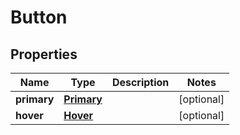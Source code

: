
# Button

## Properties
Name | Type | Description | Notes
------------ | ------------- | ------------- | -------------
**primary** | [**Primary**](Primary.md) |  |  [optional]
**hover** | [**Hover**](Hover.md) |  |  [optional]



